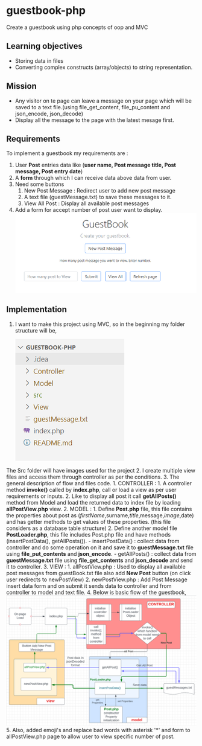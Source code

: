 # guestbook-php
Create a guestbook using php concepts of oop and MVC

## Learning objectives
- Storing data in files
- Converting complex constructs (array/objects) to string representation.

## Mission
- Any visitor on te page can leave a message on your page which will be saved to a text file.(using file_get_content, file_pu_content and json_encode, json_decode)
- Display all the message to the page with the latest mesage first.

## Requirements
  To implement a guestbook my requirements are : 
  1. User **Post** entries data like (**user name, Post message title, Post message, Post entry date**)
  2. A **form** through which I can receive data above data from user.
  3. Need some buttons 
     1. New Post Message : Redirect user to add new post message
     2. A text file (guestMessage.txt) to save these messages to it.
     3. View All Post : Display all available post messages
  4. Add a form for accept number of post user want to display.
     <img src="src/img/indexImg.png">

## Implementation 
 1. I want to make this project using MVC, so in the beginning my folder structure will be,

     <img src="src/img/basicMvcFolderStructure.png"/>
   The Src folder will have images used for the project 
 2. I create multiple view files and access them through controller as per the conditions.
 3. The general description of flow and files code.
    1. CONTROLLER :
       1. A controller method **invoke()** called by **index.php**,  call or load a view as per user requirements or inputs.
       2. Like to display all post it call **getAllPosts()** method from Model and load the returned data to index file by loading **allPostView.php** view.
    2. MODEL : 
       1. Define **Post.php** file, this file contains the properties about post as ($firstName,$surname,$title,$message,$image,$date) and has getter methods to get values of these properties. (this file considers as a database table structure)
       2. Define another model file **PostLoader.php**, this file includes Post.php file and have methods (insertPostData(), getAllPosts()). 
          - insertPostData() : collect data from controller and do some operation on it and save it to **guestMessage.txt** file using **file_put_contents** and **json_encode**.
          - getAllPosts() : collect data from **guestMessage.txt** file using **file_get_contents** and **json_decode** and send it to controller.
    3. VIEW : 
       1. allPostView.php : Used to display all available post messages from guestBook.txt file also add **New Post** button (on click user redirects to newPostView)
       2. newPostView.php : Add Post Message insert data form and on submit it sends data to controller and from controller to model and text file.
    4. Below is basic flow of the guestbook, 
    <img src="src/img/guestbookBasicFlow.png"/>
    5. Also, added emoji's and replace bad words with asterisk '*' and form to allPostView.php page to allow user to view specific number of post.